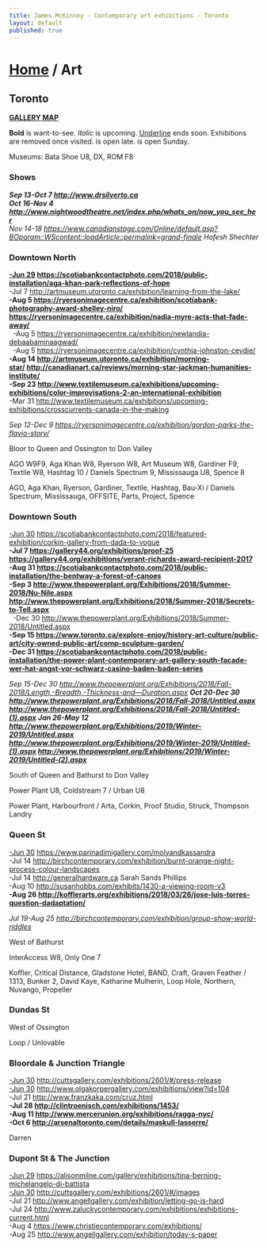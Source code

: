 ```yaml
---
title: James McKinney - Contemporary art exhibitions - Toronto
layout: default
published: true
---
```


# [Home](/) / Art

## Toronto

**[GALLERY MAP](https://www.google.com/maps/d/u/0/edit?mid=1sMiga7vQsqWdqEVQCqHsxjX2jeU)**

<span class="glyphicon glyphicon-info-sign" aria-hidden="true"></span> <strong>Bold</strong> is want-to-see. <em>Italic</em> is upcoming. <u>Underline</u> ends soon. Exhibitions are removed once visited. <span class="glyphicon glyphicon-time" aria-hidden="true"></span> is open late. <span class="glyphicon glyphicon-calendar" aria-hidden="true"></span> is open Sunday.

<span class="glyphicon glyphicon-calendar" aria-hidden="true"></span> <span class="glyphicon glyphicon-time" aria-hidden="true"></span> Museums: Bata Shoe U8, DX, ROM F8

### Shows

_**Sep 13-Oct 7 <http://www.drsilverto.ca>**_  
_**Oct 16-Nov 4 <http://www.nightwoodtheatre.net/index.php/whats_on/now_you_see_her>**_  
_Nov 14-18 <https://www.canadianstage.com/Online/default.asp?BOparam::WScontent::loadArticle::permalink=grand-finale> Hofesh Shechter_  

### Downtown North

**<u>-Jun 29</u> <https://scotiabankcontactphoto.com/2018/public-installation/aga-khan-park-reflections-of-hope>**  
-Jul 7 <http://artmuseum.utoronto.ca/exhibition/learning-from-the-lake/>  
**-Aug 5 <https://ryersonimagecentre.ca/exhibition/scotiabank-photography-award-shelley-niro/> <https://ryersonimagecentre.ca/exhibition/nadia-myre-acts-that-fade-away/>**  
  -Aug 5 <https://ryersonimagecentre.ca/exhibition/newlandia-debaabaminaagwad/>  
  -Aug 5 <https://ryersonimagecentre.ca/exhibition/cynthia-johnston-ceydie/>  
**-Aug 14 <http://artmuseum.utoronto.ca/exhibition/morning-star/> <http://canadianart.ca/reviews/morning-star-jackman-humanities-institute/>**  
**-Sep 23 <http://www.textilemuseum.ca/exhibitions/upcoming-exhibitions/color-improvisations-2-an-international-exhibition>**  
-Mar 31 <http://www.textilemuseum.ca/exhibitions/upcoming-exhibitions/crosscurrents-canada-in-the-making>  

_Sep 12-Dec 9 <https://ryersonimagecentre.ca/exhibition/gordon-parks-the-flavio-story/>_  

<span class="glyphicon glyphicon-info-sign" aria-hidden="true"></span> Bloor to Queen and Ossington to Don Valley

<span class="glyphicon glyphicon-time" aria-hidden="true"></span> AGO W9F9, Aga Khan W8, Ryerson W8, Art Museum W8, Gardiner F9, Textile W8, Hashtag 10 / Daniels Spectrum 9, Mississauga U8, Spence 8

<span class="glyphicon glyphicon-calendar" aria-hidden="true"></span> AGO, Aga Khan, Ryerson, Gardiner, Textile, Hashtag, Bau-Xi / Daniels Spectrum, Mississauga, OFFSITE, Parts, Project, Spence

### Downtown South

<u>-Jun 30</u> <https://scotiabankcontactphoto.com/2018/featured-exhibition/corkin-gallery-from-dada-to-vogue>  
**-Jul 7 <https://gallery44.org/exhibitions/proof-25> <https://gallery44.org/exhibitions/verant-richards-award-recipient-2017>**  
**-Aug 31 <https://scotiabankcontactphoto.com/2018/public-installation/the-bentway-a-forest-of-canoes>**  
**-Sep 3 <http://www.thepowerplant.org/Exhibitions/2018/Summer-2018/Nu-Nile.aspx> <http://www.thepowerplant.org/Exhibitions/2018/Summer-2018/Secrets-to-Tell.aspx>**  
  -Dec 30 <http://www.thepowerplant.org/Exhibitions/2018/Summer-2018/Untitled.aspx>  
**-Sep 15 <https://www.toronto.ca/explore-enjoy/history-art-culture/public-art/city-owned-public-art/comp-sculpture-garden/>**  
**-Dec 31 <https://scotiabankcontactphoto.com/2018/public-installation/the-power-plant-contemporary-art-gallery-south-facade-wer-hat-angst-vor-schwarz-casino-baden-baden-series>**  

_Sep 15-Dec 30 <http://www.thepowerplant.org/Exhibitions/2018/Fall-2018/Length,-Breadth,-Thickness-and—Duration.aspx>_
_**Oct 20-Dec 30 <http://www.thepowerplant.org/Exhibitions/2018/Fall-2018/Untitled.aspx> <http://www.thepowerplant.org/Exhibitions/2018/Fall-2018/Untitled-(1).aspx>**_
_**Jan 26-May 12 <http://www.thepowerplant.org/Exhibitions/2019/Winter-2019/Untitled.aspx> <http://www.thepowerplant.org/Exhibitions/2019/Winter-2019/Untitled-(1).aspx> <http://www.thepowerplant.org/Exhibitions/2019/Winter-2019/Untitled-(2).aspx>**_

<span class="glyphicon glyphicon-info-sign" aria-hidden="true"></span> South of Queen and Bathurst to Don Valley

<span class="glyphicon glyphicon-time" aria-hidden="true"></span> Power Plant U8, Coldstream 7 / Urban U8

<span class="glyphicon glyphicon-calendar" aria-hidden="true"></span> Power Plant, Harbourfront / Arta, Corkin, Proof Studio, Struck, Thompson Landry

### Queen St

<u>-Jun 30</u> <https://www.parinadimigallery.com/molyandkassandra>  
-Jul 14 <http://birchcontemporary.com/exhibition/burnt-orange-night-process-colour-landscapes>  
-Jul 14 <http://generalhardware.ca> Sarah Sands Phillips  
-Aug 10 <http://susanhobbs.com/exhibits/1430-a-viewing-room-v3>  
**-Aug 26 <http://kofflerarts.org/exhibitions/2018/03/26/jose-luis-torres-question-dadaptation/>**  

_Jul 19-Aug 25 <http://birchcontemporary.com/exhibition/group-show-world-riddles>_  

<span class="glyphicon glyphicon-info-sign" aria-hidden="true"></span> West of Bathurst

<span class="glyphicon glyphicon-time" aria-hidden="true"></span> InterAccess W8, Only One 7

<span class="glyphicon glyphicon-calendar" aria-hidden="true"></span> Koffler, Critical Distance, Gladstone Hotel, BAND, Craft, Graven Feather / 1313, Bunker 2, David Kaye, Katharine Mulherin, Loop Hole, Northern, Nuvango, Propeller

### Dundas St

<span class="glyphicon glyphicon-info-sign" aria-hidden="true"></span> West of Ossington

<span class="glyphicon glyphicon-calendar" aria-hidden="true"></span> Loop / Unlovable

### Bloordale & Junction Triangle

<u>-Jun 30</u> <http://cuttsgallery.com/exhibitions/2601/#/press-release>  
<u>-Jun 30</u> <http://www.olgakorpergallery.com/exhibitions/view?id=104>  
-Jul 21 <http://www.franzkaka.com/cruz.html>  
**-Jul 28 <http://clintroenisch.com/exhibitions/1453/>**  
**-Aug 11 <http://www.mercerunion.org/exhibitions/ragga-nyc/>**  
**-Oct 6 <http://arsenaltoronto.com/details/maskull-lasserre/>**  

<span class="glyphicon glyphicon-calendar" aria-hidden="true"></span> Darren

### Dupont St & The Junction

<u>-Jun 29</u> <https://alisonmilne.com/gallery/exhibitions/tina-berning-michelangelo-di-battista>  
<u>-Jun 30</u> <http://cuttsgallery.com/exhibitions/2601/#/images>  
-Jul 21 <http://www.angellgallery.com/exhibition/letting-go-is-hard>  
-Jul 24 <http://www.zaluckycontemporary.com/exhibitions/exhibitions-current.html>  
-Aug 4 <https://www.christiecontemporary.com/exhibitions/>  
-Aug 25 <http://www.angellgallery.com/exhibition/today-s-paper>  
